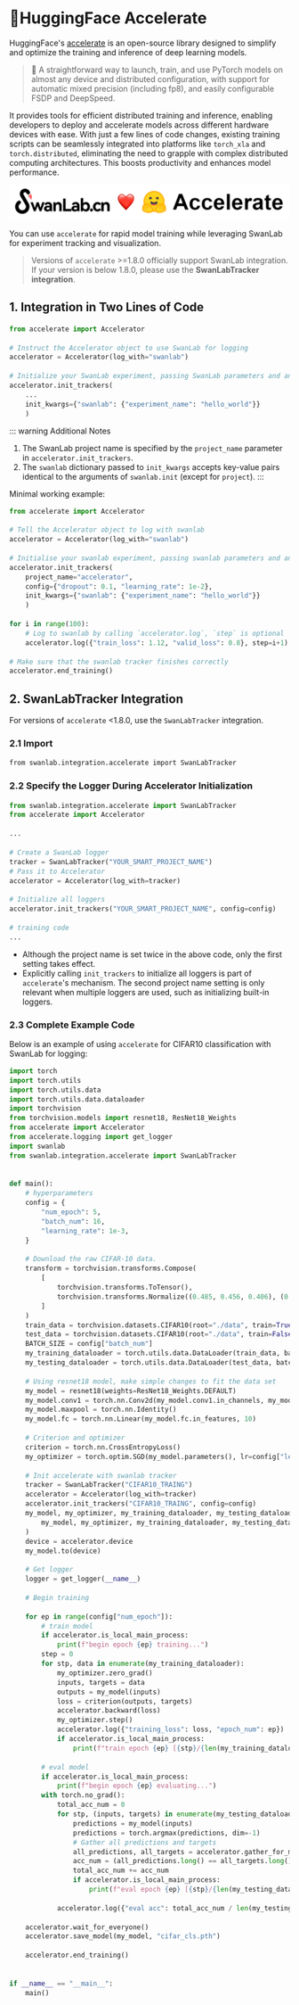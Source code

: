 # 🤗HuggingFace Accelerate

HuggingFace's [accelerate](https://huggingface.co/docs/accelerate/index) is an open-source library designed to simplify and optimize the training and inference of deep learning models.

> 🚀 A straightforward way to launch, train, and use PyTorch models on almost any device and distributed configuration, with support for automatic mixed precision (including fp8), and easily configurable FSDP and DeepSpeed.

It provides tools for efficient distributed training and inference, enabling developers to deploy and accelerate models across different hardware devices with ease. With just a few lines of code changes, existing training scripts can be seamlessly integrated into platforms like `torch_xla` and `torch.distributed`, eliminating the need to grapple with complex distributed computing architectures. This boosts productivity and enhances model performance.

![hf-accelerate-image](./huggingface_accelerate/logo.png)

You can use `accelerate` for rapid model training while leveraging SwanLab for experiment tracking and visualization.

> Versions of `accelerate` >=1.8.0 officially support SwanLab integration.  
> If your version is below 1.8.0, please use the **SwanLabTracker integration**.

## 1. Integration in Two Lines of Code

```python {4,9}
from accelerate import Accelerator

# Instruct the Accelerator object to use SwanLab for logging
accelerator = Accelerator(log_with="swanlab")

# Initialize your SwanLab experiment, passing SwanLab parameters and any configuration
accelerator.init_trackers(
    ...
    init_kwargs={"swanlab": {"experiment_name": "hello_world"}}
    )
```

::: warning Additional Notes
1. The SwanLab project name is specified by the `project_name` parameter in `accelerator.init_trackers`.
2. The `swanlab` dictionary passed to `init_kwargs` accepts key-value pairs identical to the arguments of `swanlab.init` (except for `project`).
:::

Minimal working example:

```python {4,10}
from accelerate import Accelerator

# Tell the Accelerator object to log with swanlab
accelerator = Accelerator(log_with="swanlab")

# Initialise your swanlab experiment, passing swanlab parameters and any config information
accelerator.init_trackers(
    project_name="accelerator",
    config={"dropout": 0.1, "learning_rate": 1e-2},
    init_kwargs={"swanlab": {"experiment_name": "hello_world"}}
    )

for i in range(100):
    # Log to swanlab by calling `accelerator.log`, `step` is optional
    accelerator.log({"train_loss": 1.12, "valid_loss": 0.8}, step=i+1)

# Make sure that the swanlab tracker finishes correctly
accelerator.end_training()
```

## 2. SwanLabTracker Integration

For versions of `accelerate` <1.8.0, use the `SwanLabTracker` integration.

### 2.1 Import

```bash
from swanlab.integration.accelerate import SwanLabTracker
```

### 2.2 Specify the Logger During Accelerator Initialization

```python (1,7,9,12)
from swanlab.integration.accelerate import SwanLabTracker
from accelerate import Accelerator

...

# Create a SwanLab logger
tracker = SwanLabTracker("YOUR_SMART_PROJECT_NAME")
# Pass it to Accelerator
accelerator = Accelerator(log_with=tracker)

# Initialize all loggers
accelerator.init_trackers("YOUR_SMART_PROJECT_NAME", config=config)

# training code
...
```

- Although the project name is set twice in the above code, only the first setting takes effect.  
- Explicitly calling `init_trackers` to initialize all loggers is part of `accelerate`'s mechanism. The second project name setting is only relevant when multiple loggers are used, such as initializing built-in loggers.

### 2.3 Complete Example Code

Below is an example of using `accelerate` for CIFAR10 classification with SwanLab for logging:

```python (10,45,46,47,71,90)
import torch
import torch.utils
import torch.utils.data
import torch.utils.data.dataloader
import torchvision
from torchvision.models import resnet18, ResNet18_Weights
from accelerate import Accelerator
from accelerate.logging import get_logger
import swanlab
from swanlab.integration.accelerate import SwanLabTracker


def main():
    # hyperparameters
    config = {
        "num_epoch": 5,
        "batch_num": 16,
        "learning_rate": 1e-3,
    }

    # Download the raw CIFAR-10 data.
    transform = torchvision.transforms.Compose(
        [
            torchvision.transforms.ToTensor(),
            torchvision.transforms.Normalize((0.485, 0.456, 0.406), (0.229, 0.224, 0.225)),
        ]
    )
    train_data = torchvision.datasets.CIFAR10(root="./data", train=True, download=True, transform=transform)
    test_data = torchvision.datasets.CIFAR10(root="./data", train=False, download=True, transform=transform)
    BATCH_SIZE = config["batch_num"]
    my_training_dataloader = torch.utils.data.DataLoader(train_data, batch_size=BATCH_SIZE, shuffle=True)
    my_testing_dataloader = torch.utils.data.DataLoader(test_data, batch_size=BATCH_SIZE, shuffle=False)

    # Using resnet18 model, make simple changes to fit the data set
    my_model = resnet18(weights=ResNet18_Weights.DEFAULT)
    my_model.conv1 = torch.nn.Conv2d(my_model.conv1.in_channels, my_model.conv1.out_channels, 3, 1, 1)
    my_model.maxpool = torch.nn.Identity()
    my_model.fc = torch.nn.Linear(my_model.fc.in_features, 10)

    # Criterion and optimizer
    criterion = torch.nn.CrossEntropyLoss()
    my_optimizer = torch.optim.SGD(my_model.parameters(), lr=config["learning_rate"], momentum=0.9)

    # Init accelerate with swanlab tracker
    tracker = SwanLabTracker("CIFAR10_TRAING")
    accelerator = Accelerator(log_with=tracker)
    accelerator.init_trackers("CIFAR10_TRAING", config=config)
    my_model, my_optimizer, my_training_dataloader, my_testing_dataloader = accelerator.prepare(
        my_model, my_optimizer, my_training_dataloader, my_testing_dataloader
    )
    device = accelerator.device
    my_model.to(device)

    # Get logger
    logger = get_logger(__name__)

    # Begin training

    for ep in range(config["num_epoch"]):
        # train model
        if accelerator.is_local_main_process:
            print(f"begin epoch {ep} training...")
        step = 0
        for stp, data in enumerate(my_training_dataloader):
            my_optimizer.zero_grad()
            inputs, targets = data
            outputs = my_model(inputs)
            loss = criterion(outputs, targets)
            accelerator.backward(loss)
            my_optimizer.step()
            accelerator.log({"training_loss": loss, "epoch_num": ep})
            if accelerator.is_local_main_process:
                print(f"train epoch {ep} [{stp}/{len(my_training_dataloader)}] | train loss {loss}")

        # eval model
        if accelerator.is_local_main_process:
            print(f"begin epoch {ep} evaluating...")
        with torch.no_grad():
            total_acc_num = 0
            for stp, (inputs, targets) in enumerate(my_testing_dataloader):
                predictions = my_model(inputs)
                predictions = torch.argmax(predictions, dim=-1)
                # Gather all predictions and targets
                all_predictions, all_targets = accelerator.gather_for_metrics((predictions, targets))
                acc_num = (all_predictions.long() == all_targets.long()).sum()
                total_acc_num += acc_num
                if accelerator.is_local_main_process:
                    print(f"eval epoch {ep} [{stp}/{len(my_testing_dataloader)}] | val acc {acc_num/len(all_targets)}")

            accelerator.log({"eval acc": total_acc_num / len(my_testing_dataloader.dataset)})

    accelerator.wait_for_everyone()
    accelerator.save_model(my_model, "cifar_cls.pth")

    accelerator.end_training()


if __name__ == "__main__":
    main()
```